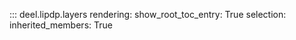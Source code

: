 ::: deel.lipdp.layers
    rendering:
        show_root_toc_entry: True
    selection:
        inherited_members: True